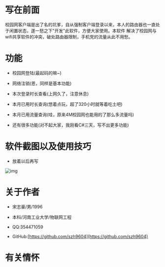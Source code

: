 # 写在前面

校园网客户端是出了名的坑爹，自从强制客户端登录以来，本人的路由器也一直处于闲置状态，遂一怒之下"开发"此软件，方便大家使用。本软件
解决了校园网与wifi共享软件的冲突，破处路由器限制，手机党的流量从此不用愁。

# 功能

- 校园网登陆(最起码的嘛~)

- 网络注销(恩，同样是基本功能)

- 本次登录时长查看(上网久了，注意休息)

- 本月已用时长查询(悠着点玩，超了320小时就等着吃土吧)

- 本月已用流量查询(哇，原来4M校园网也能用的了那么多流量吗)

- 还有很多功能(对不起大家，我刚看C#三天，写不出更多功能)

# 软件截图以及使用技巧

- 放着以后再写

![img](http://www.jobdeer.com/img/rd.png)

# 关于作者

- 宋志豪/男/1996

- 本科/河南工业大学/物联网工程

- QQ:354471059

- GitHub:[https://github.com/szh9604](https://github.com/szh9604)

# 有关情怀
